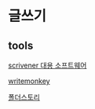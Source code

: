 # 글쓰기

## tools
[scrivener 대용 소프트웨어](https://www.atomicscribbler.com/)

[writemonkey](http://writemonkey.com/)

[폴더스토리](http://makewith.me/)
